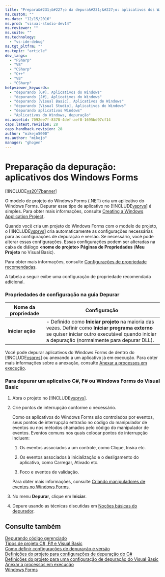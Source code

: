 ```yaml
---
title: "Prepara&#231;&#227;o da depura&#231;&#227;o: aplicativos dos Windows Forms | Microsoft Docs"
ms.custom: ""
ms.date: "12/15/2016"
ms.prod: "visual-studio-dev14"
ms.reviewer: ""
ms.suite: ""
ms.technology: 
  - "vs-ide-debug"
ms.tgt_pltfrm: ""
ms.topic: "article"
dev_langs: 
  - "FSharp"
  - "VB"
  - "CSharp"
  - "C++"
  - "VB"
  - "CSharp"
helpviewer_keywords: 
  - "depurando [C#], Aplicativos do Windows"
  - "depurando [J#], Aplicativos do Windows"
  - "depurando [Visual Basic], Aplicativos do Windows"
  - "depurando [Visual Studio], Aplicativos do Windows"
  - "depurando aplicativos Windows"
  - "Aplicativos do Windows, depuração"
ms.assetid: 7092ee7f-8378-4def-aef8-1695bd97cf14
caps.latest.revision: 28
caps.handback.revision: 28
author: "mikejo5000"
ms.author: "mikejo"
manager: "ghogen"
---
```

# Prepara&#231;&#227;o da depura&#231;&#227;o: aplicativos dos Windows Forms
[!INCLUDE[vs2017banner](../code-quality/includes/vs2017banner.md)]

O modelo de projeto do Windows Forms \(.NET\) cria um aplicativo do Windows Forms.  Depurar esse tipo de aplicativo no [!INCLUDE[vsprvs](../code-quality/includes/vsprvs_md.md)] é simples.  Para obter mais informações, consulte [Creating a Windows Application Project](http://msdn.microsoft.com/pt-br/b2f93fed-c635-4705-8d0e-cf079a264efa).  
  
 Quando você cria um projeto do Windows Forms com o modelo de projeto, o [!INCLUDE[vsprvs](../code-quality/includes/vsprvs_md.md)] cria automaticamente as configurações necessárias para as configurações de depuração e versão.  Se necessário, você pode alterar essas configurações.  Essas configurações podem ser alteradas na caixa de diálogo **\<nome do projeto\> Páginas de Propriedades** \(**Meu Projeto** no Visual Basic\).  
  
 Para obter mais informações, consulte [Configurações de propriedade recomendadas](../debugger/managed-debugging-recommended-property-settings.md).  
  
 A tabela a seguir exibe uma configuração de propriedade recomendada adicional.  
  
### Propriedades de configuração na guia Depurar  
  
|**Nome da propriedade**|**Configuração**|  
|-----------------------------|----------------------|  
|**Iniciar ação**|-   Definido como **Iniciar projeto** na maioria das vezes.  Definir como **Iniciar programa externo** se quiser iniciar outro executável quando iniciar a depuração \(normalmente para depurar DLL\).|  
  
 Você pode depurar aplicativos do Windows Forms de dentro do [!INCLUDE[vsprvs](../code-quality/includes/vsprvs_md.md)] ou anexando a um aplicativo já em execução.  Para obter mais informações sobre a anexação, consulte [Anexar a processos em execução](../debugger/attach-to-running-processes-with-the-visual-studio-debugger.md).  
  
### Para depurar um aplicativo C\#, F\# ou Windows Forms do Visual Basic  
  
1.  Abra o projeto no [!INCLUDE[vsprvs](../code-quality/includes/vsprvs_md.md)].  
  
2.  Crie pontos de interrupção conforme o necessário.  
  
     Como os aplicativos do Windows Forms são controlados por eventos, seus pontos de interrupção entrarão no código do manipulador de eventos ou nos métodos chamados pelo código do manipulador de eventos.  Eventos comuns nos quais colocar pontos de interrupção incluem:  
  
    1.  Os eventos associados a um controle, como Clique, Insira etc.  
  
    2.  Os eventos associados à inicialização e o desligamento do aplicativo, como Carregar, Ativado etc.  
  
    3.  Foco e eventos de validação.  
  
     Para obter mais informações, consulte [Criando manipuladores de eventos no Windows Forms](../Topic/Creating%20Event%20Handlers%20in%20Windows%20Forms.md).  
  
3.  No menu **Depurar**, clique em **Iniciar**.  
  
4.  Depure usando as técnicas discutidas em [Noções básicas do depurador](../debugger/debugger-basics.md).  
  
## Consulte também  
 [Depurando código gerenciado](../debugger/debugging-managed-code.md)   
 [Tipos de projeto C\#, F\# e Visual Basic](../debugger/debugging-preparation-csharp-f-hash-and-visual-basic-project-types.md)   
 [Como definir configurações de depuração e versão](../debugger/how-to-set-debug-and-release-configurations.md)   
 [Definições do projeto para configurações de depuração do C\#](../debugger/project-settings-for-csharp-debug-configurations.md)   
 [Definições do projeto para uma configuração de depuração do Visual Basic](../debugger/project-settings-for-a-visual-basic-debug-configuration.md)   
 [Anexar a processos em execução](../debugger/attach-to-running-processes-with-the-visual-studio-debugger.md)   
 [Windows Forms](../Topic/Windows%20Forms.md)